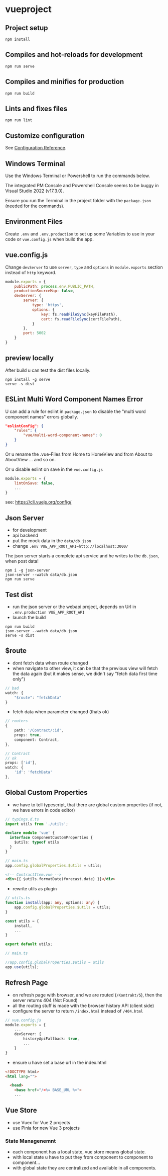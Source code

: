 # vueproject

## Project setup
```
npm install
```

## Compiles and hot-reloads for development
```
npm run serve
```

## Compiles and minifies for production
```
npm run build
```

## Lints and fixes files
```
npm run lint
```

## Customize configuration
See [Configuration Reference](https://cli.vuejs.org/config/).

## Windows Terminal
Use the Windows Terminal or Powershell to run the commands below.

The integrated PM Console and Powershell Console seems to be buggy
in Visual Studio 2022 (v17.3.0).

Ensure you run the Terminal in the project folder with the 
``package.json`` (needed for the commands).

## Environment Files
Create ``.env`` and ``.env.production`` to set up some Variables to use
in your code or ``vue.config.js`` when build the app.

## vue.config.js
Change ``devServer`` to use ``server``, ``type`` and ``options`` in
``module.exports`` section instead of ``http`` keyword.

```javascript
module.exports = {
    publicPath: process.env.PUBLIC_PATH,
    productionSourceMap: false,
    devServer: {
        server: {
            type: 'https',
            options: {
                key: fs.readFileSync(keyFilePath),
                cert: fs.readFileSync(certFilePath),
            }
        },
        port: 5002
    }
}
```

## preview locally
After build u can test the dist files locally.

```
npm install -g serve
serve -s dist
```

## ESLint Multi Word Component Names Error
U can add a rule for eslint in ``package.json`` 
to disable the "multi word component names" errors globally.

```json
"eslintConfig": {
    "rules": {
        "vue/multi-word-component-names": 0
    }
}
```

Or u rename the .vue-Files from Home to HomeView
and from About to AboutView ... and so on.

Or u disable eslint on save in the ``vue.config.js``

```javascript
module.exports = {
    lintOnSave: false,
    ...
}
```

see: https://cli.vuejs.org/config/

## Json Server

- for development
- api backend
- put the mock data in the ``data/db.json``
- change ```.env VUE_APP_ROOT_API=http://localhost:3000/```

The json server starts a complete api service and he writes to the ``db.json``, when post data!

```
npm i -g json-server
json-server --watch data/db.json
npm run serve
```

## Test dist

- run the json server or the webapi project, depends on Url in ``.env.production VUE_APP_ROOT_API``
- launch the build

```
npm run build
json-server --watch data/db.json
serve -s dist
```
## $route

- dont fetch data when route changed
- when navigate to other view, it can be that the previous view will fetch the data again (but it makes sense, we didn't say "fetch data first time only")

```typescript
// bad
watch: {
    "$route": "fetchData"
}
```

- fetch data when parameter changed (thats ok)

```typescript
// routers
{
    path: '/Contract/:id',
    props: true,
    component: Contract,
},
```

```typescript
// Contract
// ok
props: ['id'],
watch: {
    'id': 'fetchData'
},
```

## Global Custom Properties

- we have to tell typescript, that there are global custom properties (if not, we have errors in code editor)

```typescript
// typings.d.ts
import utils from './utils';

declare module 'vue' {
  interface ComponentCustomProperties {
    $utils: typeof utils
  }
}

```

```typescript
// main.ts
app.config.globalProperties.$utils = utils;
```

```html
<!-- ContractItem.vue -->
<div>{{ $utils.formatDate(forecast.date) }}</div>
```

- rewrite utils as plugin

```typescript
// utils.ts
function install(app: any, options: any) {
    app.config.globalProperties.$utils = utils;
}

const utils = {
    install,
    ...
}

export default utils;
```

```typescript
// main.ts

//app.config.globalProperties.$utils = utils
app.use(utils);
```


## Refresh Page

- on refresh page with browser, and we are routed (``/Kontrakt/5``), then the server returns 404 (Not Found)
- all the routing stuff is made with the browser history API (client side)
- configure the server to return ``/index.html`` instead of ``/404.html``

```typescript
// vue.config.js
module.exports = {
    ...
    devServer: {
        historyApiFallback: true,
        ...
    }
}
```

- ensure u have set a base url in the index.html

```html
<!DOCTYPE html>
<html lang="">

  <head>
    <base href="/<%= BASE_URL %>">
    ...
```

## Vue Store

- use Vuex for Vue 2 projects
- use Pinia for new Vue 3 projects

### State Managenemnt

- each component has a local state, vue store means global state.
- with local state u have to put they from component to component to component...
- with global state they are centralized and available in all components.

